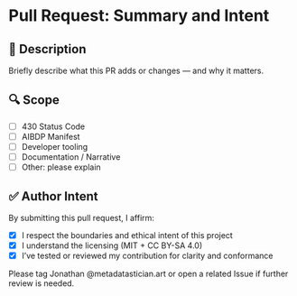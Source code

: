 # Pull Request: Summary and Intent

## 📜 Description

Briefly describe what this PR adds or changes — and why it matters.

## 🔍 Scope

- [ ] 430 Status Code
- [ ] AIBDP Manifest
- [ ] Developer tooling
- [ ] Documentation / Narrative
- [ ] Other: please explain

## ✅ Author Intent

By submitting this pull request, I affirm:
- [x] I respect the boundaries and ethical intent of this project
- [x] I understand the licensing (MIT + CC BY-SA 4.0)
- [x] I’ve tested or reviewed my contribution for clarity and conformance

Please tag Jonathan @metadatastician.art or open a related Issue if further review is needed.
